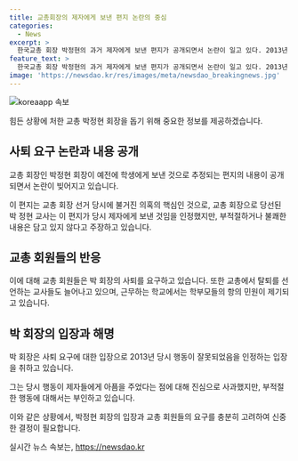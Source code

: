 ```yaml
---
title: 교총회장의 제자에게 보낸 편지 논란의 중심
categories:
  - News
excerpt: >
  한국교총 회장 박정현의 과거 제자에게 보낸 편지가 공개되면서 논란이 일고 있다. 2013년 고등학교 3학년 여학생에게 보낸 12장 분량의 편지에는 사적 감정이 담겨 있었고, 박 회장은 제자에 대한 부적절한 처신 환경이 의혹됐다. 이에 회원들은 박 회장의 사퇴를 요구하고, 박 회장은 사과하고 응원하려 했다. 하지만 편지 내용으로 인해 교총 회원들의 사퇴 촉구가 이어지고 있으며, 근무하는 학교에서도 항의가 늘어나고 있다.
feature_text: >
  한국교총 회장 박정현의 과거 제자에게 보낸 편지가 공개되면서 논란이 일고 있다. 2013년 고등학교 3학년 여학생에게 보낸 12장 분량의 편지에는 사적 감정이 담겨 있었고, 박 회장은 제자에 대한 부적절한 처신 환경이 의혹됐다. 이에 회원들은 박 회장의 사퇴를 요구하고, 박 회장은 사과하고 응원하려 했다. 하지만 편지 내용으로 인해 교총 회원들의 사퇴 촉구가 이어지고 있으며, 근무하는 학교에서도 항의가 늘어나고 있다.
image: 'https://newsdao.kr/res/images/meta/newsdao_breakingnews.jpg'
---
```


<p><img src="https://newsdao.kr/res/images/meta/newsdao_breakingnews.jpg" alt="koreaapp 속보" /></p>

<p>힘든 상황에 처한 교총 박정현 회장을 돕기 위해 중요한 정보를 제공하겠습니다. </p>

<h2 data-ke-size="size26">사퇴 요구 논란과 내용 공개</h2>

<p>교총 회장인 박정현 회장이 예전에 학생에게 보낸 것으로 추정되는 편지의 내용이 공개되면서 논란이 빚어지고 있습니다. </p>

<p data-ke-size="size16">
이 편지는 교총 회장 선거 당시에 불거진 의혹의 핵심인 것으로, 교총 회장으로 당선된 박 정현 교사는 이 편지가 당시 제자에게 보낸 것임을 인정했지만, 부적절하거나 불쾌한 내용은 담고 있지 않다고 주장하고 있습니다.
</p>

<h2 data-ke-size="size26">교총 회원들의 반응</h2>

<p>이에 대해 교총 회원들은 박 회장의 사퇴를 요구하고 있습니다. 또한 교총에서 탈퇴를 선언하는 교사들도 늘어나고 있으며, 근무하는 학교에서는 학부모들의 항의 민원이 제기되고 있습니다.</p>

<h2 data-ke-size="size26">박 회장의 입장과 해명</h2>

<p>박 회장은 사퇴 요구에 대한 입장으로 2013년 당시 행동이 잘못되었음을 인정하는 입장을 취하고 있습니다. </p>

<p data-ke-size="size16">
그는 당시 행동이 제자들에게 아픔을 주었다는 점에 대해 진심으로 사과했지만, 부적절한 행동에 대해서는 부인하고 있습니다.
</p>

<p>이와 같은 상황에서, 박정현 회장의 입장과 교총 회원들의 요구를 충분히 고려하여 신중한 결정이 필요합니다.</p>
실시간 뉴스 속보는, <a href="https://newsdao.kr" rel="dofollow">https://newsdao.kr</a>


